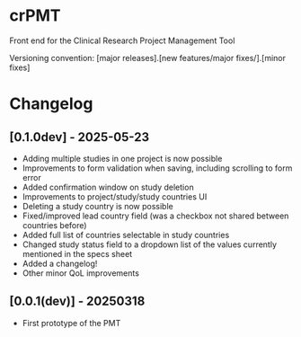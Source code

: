 # crPMT
Front end for the Clinical Research Project Management Tool

Versioning convention:  [major releases].[new features/major fixes/].[minor fixes]

# Changelog
 
## [0.1.0dev] - 2025-05-23

- Adding multiple studies in one project is now possible
- Improvements to form validation when saving, including scrolling to form error
- Added confirmation window on study deletion
- Improvements to project/study/study countries UI
- Deleting a study country is now possible
- Fixed/improved lead country field (was a checkbox not shared between countries before)
- Added full list of countries selectable in study countries
- Changed study status field to a dropdown list of the values currently mentioned in the specs sheet
- Added a changelog!
- Other minor QoL improvements
 
## [0.0.1(dev)] - 20250318
 
- First prototype of the PMT
